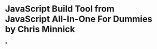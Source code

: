 <!-- # Gamelet

A starter program for writing JavaScript games.

## Usage

1. Include gamelet.js in an HTML document containing an
   element with an id of 'ball'.

```html
<div id="ball">@</div>
<script src="gamelet.js" />
```

2. The script will detect when the left or right arrow
   keys are pressed and will move the ball element
   accordingly. -->

# JavaScript Build Tool from JavaScript All-In-One For Dummies by Chris Minnick
x
<!-- https://dillinger.io/ xxxy-->
